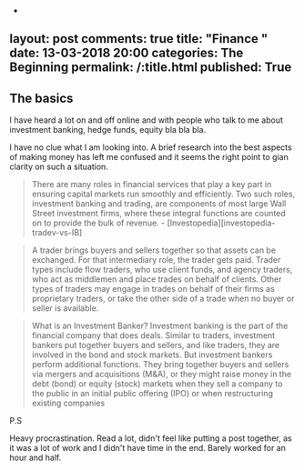 -
layout: post
comments: true
title:  "Finance "
date:    13-03-2018 20:00
categories: The Beginning
permalink: /:title.html
published: True
---

## The basics

I have heard a lot on and off online and with people who talk to me
about investment banking, hedge funds, equity bla bla bla.

I have no clue what I am looking into. A brief research into the best
aspects of making money has left me confused and it seems the right
point to gian clarity on such a situation.

>There are many roles in financial services that play a key part in
>ensuring capital markets run smoothly and efficiently.  Two such
>roles, investment banking and trading, are components of most large
>Wall Street investment firms, where these integral functions are
>counted on to provide the bulk of revenue. - [Investopedia][investopedia-tradev-vs-IB]

>A trader brings buyers and sellers together so that assets can be
>exchanged. For that intermediary role, the trader gets paid. Trader
>types include flow traders, who use client funds, and agency traders,
>who act as middlemen and place trades on behalf of clients. Other
>types of traders may engage in trades on behalf of their firms as
>proprietary traders, or take the other side of a trade when no buyer
>or seller is available.

>What is an Investment Banker?  Investment banking is the part of the
>financial company that does deals. Similar to traders, investment
>bankers put together buyers and sellers, and like traders, they are
>involved in the bond and stock markets. But investment bankers
>perform additional functions. They bring together buyers and sellers
>via mergers and acquisitions (M&A), or they might raise money in the
>debt (bond) or equity (stock) markets when they sell a company to the
>public in an initial public offering (IPO) or when restructuring
>existing companies


P.S

Heavy procrastination. Read a lot, didn't feel like putting a post
together, as it was a lot of work and I didn't have time in the
end. Barely worked for an hour and half.
<!--
https://www.quora.com/What-is-it-like-to-be-an-investment-banker

https://80000hours.org/career-reviews/front-office-finance/

https://80000hours.org/career-reviews/trading-in-quantitative-hedge-funds/

https://80000hours.org/about/impact/studies-of-career-change/

[investopedia-tradev-vs-IB]: https://www.investopedia.com/articles/professionals/091714/trader-vs-investment-banker-which-job-best-you.asp

## First impressions
[Which career path allows you to earn the most?
#Investment-Banking!](https://80000hours.org/2013/06/where-can-i-earn-the-most/)

Lot of money involved. Every case study in 80k hours typically claims to
be able to give ~1mn$ after 3 years in work. Long hours of work (90+
hours), i.e., ~13 hours a day.

Looking at what the job involves on Quora, there is so much negativity
ending on "but the money is great".  Causing me to maybe consider
backing off a bit. There seem to be many divisions one can work in
within investment banking, which have possibly different levels of
intellectual stimulation and money involved. 


## What the fuck is Investment Banking?

Is it different from trading?

## Diving into the details

Skills: Analytical skills?

Credentials: You should probably have earned others a lot of money,
should serve as credentials.

Connections: Apparently you will know a lot of people in your life
time who are CEO's and CFO's. Many of your colleagues would be working
in other companies once they exit, . There are specific jobs reserved
for investment banking type of people within industry

Runway: Possibly the best runway possible

	Cons: Long hours, 80-90hrs?

## Entry route for me

1. MBA 
MBA seems to be a good platform to get into investment banking.


Examples?

what if I just stay in the Netherlands?

### MBA needed?



## Exit route?

## how the exit route is in the direction of what you want to do?

## Speak to people in finance
- aerospace girl
- ram
- vishnu




other links to go through?

https://80000hours.org/articles/highest-paying-jobs/

-->
